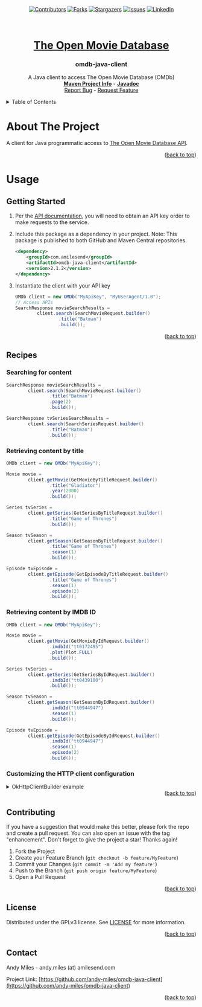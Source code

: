 <a name="readme-top"></a>
<!-- Template Credit: Othneil Drew (https://github.com/othneildrew),
                      https://github.com/othneildrew/Best-README-Template/tree/master -->
<!-- PROJECT SHIELDS -->
<div align="center">

[![Contributors][contributors-shield]][contributors-url]
[![Forks][forks-shield]][forks-url]
[![Stargazers][stars-shield]][stars-url]
[![Issues][issues-shield]][issues-url]
[![LinkedIn][linkedin-shield]][linkedin-url]

</div>

<!-- PROJECT LOGO -->
<br />
<div align="center">
  <a href="https://www.omdbapi.com/">
    <h1>The Open Movie Database</h1>
  </a>
  <h3 align="center">omdb-java-client</h3>

  <p align="center">
    A Java client to access The Open Movie Database (OMDb)
    <br />
    <a href="https://www.amilesend.com/omdb-java-client-"><strong>Maven Project Info</strong></a>
    -
    <a href="https://www.amilesend.com/omdb-java-client-/apidocs/index.html"><strong>Javadoc</strong></a>
    <br />
    <a href="https://github.com/andy-miles/omdb-java-client/issues">Report Bug</a>
    -
    <a href="https://github.com/andy-miles/omdb-java-client/issues">Request Feature</a>
  </p>
</div>


<!-- TABLE OF CONTENTS -->
<details>
  <summary>Table of Contents</summary>
  <ol>
    <li>
      <a href="#usage">Usage</a>
      <ul>
        <li><a href="#getting-started">Getting Started</a></li>
        <li><a href="#recipes">Recipes</a></li>
      </ul>
    </li>
    <li><a href="#contributing">Contributing</a></li>
    <li><a href="#license">License</a></li>
    <li><a href="#contact">Contact</a></li>
  </ol>
</details>

<!-- ABOUT THE PROJECT -->
# About The Project

A client for Java programmatic access to [The Open Movie Database API](https://www.omdbapi.com/).

<div align="right">(<a href="#readme-top">back to top</a>)</div>

<a name="usage"></a>
# Usage
<a name="getting-started"></a>
## Getting Started

1. Per the [API documentation](https://www.omdbapi.com/apikey.aspx), you will need to obtain an API key order to make requests to the service.
2. Include this package as a dependency in your project. Note: This package is published to both
   GitHub and Maven Central repositories.

   ```xml
   <dependency>
       <groupId>com.amilesend</groupId>
       <artifactId>omdb-java-client</artifactId>
       <version>2.1.2</version>
   </dependency>
   ```
3. Instantiate the client with your API key

   ```java
   OMDb client = new OMDb("MyApiKey", "MyUserAgent/1.0");
   // Access APIs
   SearchResponse movieSearchResults =
           client.search(SearchMovieRequest.builder()
                   .title("Batman")
                   .build());
   ```

<div align="right">(<a href="#readme-top">back to top</a>)</div>

<a name="recipes"></a>
## Recipes
### Searching for content
```java
SearchResponse movieSearchResults =
        client.search(SearchMovieRequest.builder()
                .title("Batman")
                .page(2)
                .build());

SearchResposne tvSeriesSearchResults =
        client.search(SearchSeriesRequest.builder()
                .title("Batman")
                .build());
```

### Retrieving content by title
```java
OMDb client = new OMDb("MyApiKey");

Movie movie =
        client.getMovie(GetMovieByTitleRequest.builder()
                .title("Gladiator")
                .year(2000)
                .build());

Series tvSeries =
        client.getSeries(GetSeriesByTitleRequest.builder()
                .title("Game of Thrones")
                .build());

Season tvSeason =
        client.getSeason(GetSeasonByTitleRequest.builder()
                .title("Game of Thrones")
                .season(1)
                .build());

Episode tvEpisode =
        client.getEpisode(GetEpisodeByTitleRequest.builder()
                .title("Game of Thrones")
                .season(1)
                .episode(2)
                .build());
```

### Retrieving content by IMDB ID

```java
OMDb client = new OMDb("MyApiKey");

Movie movie =
        client.getMovie(GetMovieByIdRequest.builder()
                .imdbId("tt0172495")
                .plot(Plot.FULL)
                .build());

Series tvSeries =
        client.getSeries(GetSeriesByIdRequest.builder()
                .imdbId("tt0439100")
                .build());

Season tvSeason =
        client.getSeason(GetSeasonByIdRequest.builder()
                .imdbId("tt0944947")
                .season(1)
                .build());

Episode tvEpisode =
        client.getEpisode(GetEpisodeByIdRequest.builder()
                .imdbId("tt0944947")
                .season(1)
                .episode(2)
                .build());
```

### Customizing the HTTP client configuration

<details>
<summary>OkHttpClientBuilder example</summary>

If your use-case requires configuring the underlying <code>OkHttpClient</code> instance (e.g., configuring your own
SSL cert verification, proxy, and/or connection timeouts), you can configure the client with the provided
[OkHttpClientBuilder](https://github.com/andy-miles/omdb-java-client/blob/main/src/main/java/com/amilesend/omdb/client/connection/http/OkHttpClientBuilder.java),
or alternatively with [OkHttp's builder](https://square.github.io/okhttp/4.x/okhttp/okhttp3/-ok-http-client/).

```java
OkHttpClient httpClient = OkHttpClientBuilder.builder()
        .trustManager(myX509TrustManager) // Custom trust manager for self/internally signed SSL/TLS certs
        .hostnameVerifier(myHostnameVerifier) // Custom hostname verification for SSL/TLS endpoints
        .proxy(myProxy, myProxyUsername, myProxyPassword) // Proxy config
        .connectTimeout(8000L) // connection timeout in milliseconds
        .readTimeout(5000L) // read timeout in milliseconds
        .writeTimeout(5000L) // write timeout in milliseconds
        .build();
Connection connection = Connection.builder()
        .httpClient(httpClient)
        .gsonFactory(GsonFactory.getInstance())
        .build();

OMDb client = new OMDb("MyApiKey", connection);
```

</details>


<div align="right">(<a href="#readme-top">back to top</a>)</div>

<!-- CONTRIBUTING -->
## Contributing

If you have a suggestion that would make this better, please fork the repo and create a pull request. You can also open an issue with the tag "enhancement".
Don't forget to give the project a star! Thanks again!

1. Fork the Project
2. Create your Feature Branch (`git checkout -b feature/MyFeature`)
3. Commit your Changes (`git commit -m 'Add my feature'`)
4. Push to the Branch (`git push origin feature/MyFeature`)
5. Open a Pull Request

<div align="right">(<a href="#readme-top">back to top</a>)</div>

<!-- LICENSE -->
## License

Distributed under the GPLv3 license. See [LICENSE](https://github.com/andy-miles/omdb-java-client/blob/main/LICENSE) for more information.

<div align="right">(<a href="#readme-top">back to top</a>)</div>


<!-- CONTACT -->
## Contact

Andy Miles - andy.miles (at) amilesend.com

Project Link: [https://github.com/andy-miles/omdb-java-client](https://github.com/andy-miles/omdb-java-client)

<div align="right">(<a href="#readme-top">back to top</a>)</div>


<!-- MARKDOWN LINKS & IMAGES -->
<!-- https://www.markdownguide.org/basic-syntax/#reference-style-links -->
<!-- MARKDOWN LINKS & IMAGES -->
<!-- https://www.markdownguide.org/basic-syntax/#reference-style-links -->
[contributors-shield]: https://img.shields.io/github/contributors/andy-miles/omdb-java-client.svg?style=for-the-badge
[contributors-url]: https://github.com/andy-miles/omdb-java-client/graphs/contributors
[forks-shield]: https://img.shields.io/github/forks/andy-miles/omdb-java-client.svg?style=for-the-badge
[forks-url]: https://github.com/andy-miles/omdb-java-client/network/members
[stars-shield]: https://img.shields.io/github/stars/andy-miles/omdb-java-client.svg?style=for-the-badge
[stars-url]: https://github.com/andy-miles/omdb-java-client/stargazers
[issues-shield]: https://img.shields.io/github/issues/andy-miles/omdb-java-client.svg?style=for-the-badge
[issues-url]: https://github.com/andy-miles/omdb-java-client/issues
[license-shield]: https://img.shields.io/github/license/andy-miles/omdb-java-client.svg?style=for-the-badge
[license-url]: https://github.com/andy-miles/omdb-java-client/blob/master/LICENSE.txt
[linkedin-shield]: https://img.shields.io/badge/-LinkedIn-black.svg?style=for-the-badge&logo=linkedin&colorB=555
[linkedin-url]: https://www.linkedin.com/in/andy-miles
[product-screenshot]: images/screenshot.png
[Next.js]: https://img.shields.io/badge/next.js-000000?style=for-the-badge&logo=nextdotjs&logoColor=white
[Next-url]: https://nextjs.org/
[React.js]: https://img.shields.io/badge/React-20232A?style=for-the-badge&logo=react&logoColor=61DAFB
[React-url]: https://reactjs.org/
[Vue.js]: https://img.shields.io/badge/Vue.js-35495E?style=for-the-badge&logo=vuedotjs&logoColor=4FC08D
[Vue-url]: https://vuejs.org/
[Angular.io]: https://img.shields.io/badge/Angular-DD0031?style=for-the-badge&logo=angular&logoColor=white
[Angular-url]: https://angular.io/
[Svelte.dev]: https://img.shields.io/badge/Svelte-4A4A55?style=for-the-badge&logo=svelte&logoColor=FF3E00
[Svelte-url]: https://svelte.dev/
[Laravel.com]: https://img.shields.io/badge/Laravel-FF2D20?style=for-the-badge&logo=laravel&logoColor=white
[Laravel-url]: https://laravel.com
[Bootstrap.com]: https://img.shields.io/badge/Bootstrap-563D7C?style=for-the-badge&logo=bootstrap&logoColor=white
[Bootstrap-url]: https://getbootstrap.com
[JQuery.com]: https://img.shields.io/badge/jQuery-0769AD?style=for-the-badge&logo=jquery&logoColor=white
[JQuery-url]: https://jquery.com 
